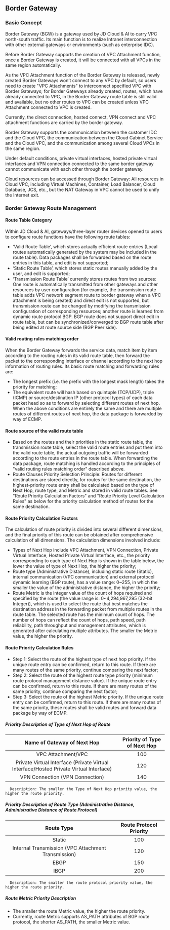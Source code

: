 ## Border Gateway

### Basic Concept

Border Gateway (BGW) is a gateway used by JD Cloud & AI to carry VPC north-south traffic. Its main function is to realize Intranet interconnection with other external gateways or environments (such as enterprise IDC).

Before Border Gateway supports the creation of VPC Attachment function, once a Border Gateway is created, it will be connected with all VPCs in the same region automatically.

As the VPC Attachment function of the Border Gateway is released, newly created Border Gateways won’t connect to any VPC by default, so users need to create "VPC Attachments" to interconnect specified VPC with Border Gateways; for Border Gateways already created, routes, which have already connected to VPC, in the Border Gateway route table is still valid and available, but no other routes to VPC can be created unless VPC Attachment connected to VPC is created.

Currently, the direct connection, hosted connect, VPN connect and VPC attachment functions are carried by the border gateway.

Border Gateway supports the communication between the customer IDC and the Cloud VPC, the communication between the Cloud Cabinet Service and the Cloud VPC, and the communication among several Cloud VPCs in the same region.

Under default conditions, private virtual interfaces, hosted private virtual interfaces and VPN connection connected to the same border gateway cannot communicate with each other through the border gateway.

Cloud resources can be accessed through Border Gateway: All resources in Cloud VPC, including Virtual Machines, Container, Load Balancer, Cloud Database, JCS, etc., but the NAT Gateway in VPC cannot be used to unify the Internet exit.

### Border Gateway Route Management

#### Route Table Category

Within JD Cloud & AI, gateways/three-layer router devices opened to users to configure route functions have the following route tables:
* ‘Valid Route Table’, which stores actually efficient route entries (Local routes automatically generated by the system may be included in the route table). Data packages shall be forwarded based on the route entries in this table, and edit is not supported;
* ‘Static Route Table’, which stores static routes manually added by the user, and edit is supported;
* ‘Transmission Route Table’ currently stores routes from two sources: One route is automatically transmitted from other gateways and other resources by user configuration (for example, the transmission route table adds VPC network segment route to border gateway when a VPC attachment is being created) and direct edit is not supported, but transmission route can be changed by modifying the transmission configuration of corresponding resources; another route is learned from dynamic route protocol BGP. BGP route does not support direct edit in route table, but can be synchronized/converged to BGP route table after being edited at route source side (BGP Peer side).

#### Valid routing rules matching order

 When the Border Gateway forwards the service data, match item by item according to the routing rules in its valid route table, then forward the packet to the corresponding interface or channel according to the next hop information of routing rules. Its basic route matching and forwarding rules are:

 * The longest prefix (i.e. the prefix with the longest mask length) takes the priority for matching;
 * The equivalent route will hash based on quintuple (TCP/UDP), triple (ICMP) or source/destination IP (other protocol types) of each data packet head so as to forward by selecting different routes of next hop. When the above conditions are entirely the same and there are multiple routes of different routes of next hop, the data package is forwarded by way of ECMP.


#### Route source of the valid route table

* Based on the routes and their priorities in the static route table, the transmission route table, select the valid route entries and put them into the valid route table, the actual outgoing traffic will be forwarded according to the route entries in the route table. When forwarding the data package, route matching is handled according to the principles of "valid routing rules matching order" described above.
* Route Clauses Priority Selection Principle: Routes for different destinations are stored directly, for routes for the same destination, the highest-priority route entry shall be calculated based on the type of Next Hop, route type, and Metric and stored in valid route tables. See "Route Priority Calculation Factors" and "Route Priority Level Calculation Rules" as below for the priority calculation method of routes for the same destination.

#### Route Priority Calculation Factors
The calculation of route priority is divided into several different dimensions, and the final priority of this route can be obtained after comprehensive calculation of all dimensions. The calculation dimensions involved include:
* Types of Next Hop include VPC Attachment, VPN Connection, Private Virtual Interface, Hosted Private Virtual Interface, etc., the priority corresponding to each type of Next Hop is shown in the table below, the lower the value of type of Next Hop, the higher the priority;
* Route type (Administrative Distance), including static route (Static), internal communication (VPC communication) and external protocol dynamic learning (BGP route), has a value range: 0~255, in which the smaller the value of the administrative distance, the higher the priority;
* Route Metric is the integer value of the count of hops required and specified by the route (the value range is: 0~4,294,967,295 (32-bit Integer)), which is used to select the route that best matches the destination address in the forwarding packet from multiple routes in the route table. The selected route has the minimum count of hops. The number of hops can reflect the count of hops, path speed, path reliability, path throughput and management attributes, which is generated after calculating multiple attributes. The smaller the Metric value, the higher the priority.

#### Route Priority Calculation Rules
* Step 1: Select the route of the highest type of next hop priority. If the unique route entry can be confirmed, return to this route. If there are many routes of the same priority, continue comparing the next factor;
* Step 2: Select the route of the highest route type priority (minimum route protocol management distance value). If the unique route entry can be confirmed, return to this route. If there are many routes of the same priority, continue comparing the next factor;
* Step 3: Select the route of the highest Metric priority. If the unique route entry can be confirmed, return to this route. If there are many routes of the same priority, these routes shall be valid routes and forward data package by way of ECMP.


##### Priority Description of Type of Next Hop of Route

| Name of Gateway of Next Hop | Priority of Type of Next Hop |
|:---:|:---:|
| VPC Attachment/VPC | 100 |
| Private Virtual Interface (Private Virtual Interface/Hosted Private Virtual Interface) | 120 |
| VPN Connection (VPN Connection) | 140 |

```
  Description: The smaller the Type of Next Hop priority value, the higher the route priority.
```

##### Priority Description of Route Type (Administrative Distance, Administrative Distance of Route Protocol)

| Route Type | Route Protocol Priority |
|:---:|:---:|
| Static | 100 |
| Internal Transmission (VPC Attachment Transmission) | 120 |
| EBGP | 150 |
| IBGP | 200 |

```
  Description: The smaller the route protocol priority value, the higher the route priority.
```

##### Route Metric Priority Description

* The smaller the route Metric value, the higher the route priority.
* Currently, route Metric supports AS_PATH attributes of BGP route protocol, the shorter AS_PATH, the smaller Metric value.
